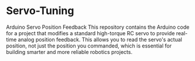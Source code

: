 # Servo-Tuning
Arduino Servo Position Feedback This repository contains the Arduino code for a project that modifies a standard high-torque RC servo to provide real-time analog position feedback. This allows you to read the servo's actual position, not just the position you commanded, which is essential for building smarter and more reliable robotics projects.
